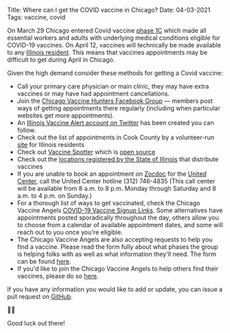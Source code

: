 Title: Where can I get the COVID vaccine in Chicago?
Date: 04-03-2021
Tags: vaccine, covid

On March 29 Chicago entered Covid vaccine [phase 1C](https://www.chicago.gov/city/en/sites/covid19-vaccine/home/vaccine-distribution-phases.html) which made all essential workers and adults with underlying medical conditions eligible for COVID-19 vaccines. On April 12, vaccines will technically be made available to any [Illinois resident](https://coronavirus.illinois.gov/s/). This means that vaccines appointments may be difficult to get during April in Chicago.

Given the high demand consider these methods for getting a Covid vaccine:

- Call your primary care physician or main clinic, they may have extra vaccines or may have had appointment cancellations.
- Join the [Chicago Vaccine Hunters Facebook Group](https://www.facebook.com/groups/1864372350383607/) — members post ways of getting appointments there regularly (including when particular websites get more appointments).
- An [Illinois Vaccine Alert account on Twitter](https://twitter.com/ilvaccinealerts) has been created you can follow.
- Check out the list of appointments in Cook County by a volunteer-run [site](https://www.ilvaccine.org/) for Illinois residents
- Check out [Vaccine Spotter](https://www.vaccinespotter.org/IL/) which is [open source](https://github.com/getaaron/vaccine-spotter/)
- Check out the [locations registered by the State of Illinois](https://coronavirus.illinois.gov/s/vaccination-location) that distribute vaccines
- If you are unable to book an appointment on [Zocdoc](zocdoc.com/vaccine) for the [United Center](https://www.chicago.gov/city/en/sites/covid19-vaccine/home/united-center.html), call the United Center hotline (312) 746-4835 (This call center will be available from 8 a.m. to 8 p.m. Monday through Saturday and 8 a.m. to 4 p.m. on Sunday.)
- For a thorough list of ways to get vaccinated, check the Chicago Vaccine Angels [COVID-19 Vaccine Signup Links](https://docs.google.com/spreadsheets/d/e/2PACX-1vQ9rQdqgSJFapWJCKHA6ERzTva0W82DiEHKzG5AWkCNCaXwgwZOIgoIcN4gsdjgQr8doMLPRTfrLV_L/pubhtml?fbclid=IwAR1kxS9OC6uyiUo7H_ZAa13dXpP8rJ9rcxMdIHMKYljtl9BtS_deg3J4yjU#). Some alternatives have appointments posted sporadically throughout the day, others allow you to choose from a calendar of available appointment dates, and some will reach out to you once you're eligible.
- The Chicago Vaccine Angels are also accepting requests to help you find a vaccine. Please read the form fully about what phases the group is helping folks with as well as what information they'll need. The form can be found [here](https://docs.google.com/forms/d/e/1FAIpQLSdreIEPhQBy8vXsW60jogNqmjy16SO9OzV39hT_v5NRaSTzYA/viewform).
- If you'd like to join the Chicago Vaccine Angels to help others find their vaccines, please do so [here](https://docs.google.com/forms/d/e/1FAIpQLSfr5NtHlumvGRIytWLA9dDmbe2IfpSkUDBPBu1jISiLmYfmYA/viewform).

If you have any information you would like to add or update, you can issue a pull request on [GitHub](https://github.com/lorenanicole/chicago-covid-vaccine-311/).

🖖🏽

Good luck out there!
